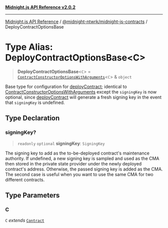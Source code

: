 [**Midnight.js API Reference v2.0.2**](../../../README.md)

***

[Midnight.js API Reference](../../../packages.md) / [@midnight-ntwrk/midnight-js-contracts](../README.md) / DeployContractOptionsBase

# Type Alias: DeployContractOptionsBase\<C\>

> **DeployContractOptionsBase**\<`C`\> = [`ContractConstructorOptionsWithArguments`](ContractConstructorOptionsWithArguments.md)\<`C`\> & `object`

Base type for configuration for [deployContract](../functions/deployContract.md); identical to
[ContractConstructorOptionsWithArguments](ContractConstructorOptionsWithArguments.md) except the `signingKey` is
now optional, since [deployContract](../functions/deployContract.md) will generate a fresh signing key
in the event that `signingKey` is undefined.

## Type Declaration

### signingKey?

> `readonly` `optional` **signingKey**: `SigningKey`

The signing key to add as the to-be-deployed contract's maintenance authority.
If undefined, a new signing key is sampled and used as the CMA then stored
in the private state provider under the newly deployed contract's address.
Otherwise, the passed signing key is added as the CMA. The second case is
useful when you want to use the same CMA for two different contracts.

## Type Parameters

### C

`C` *extends* [`Contract`](../../midnight-js-types/interfaces/Contract.md)

